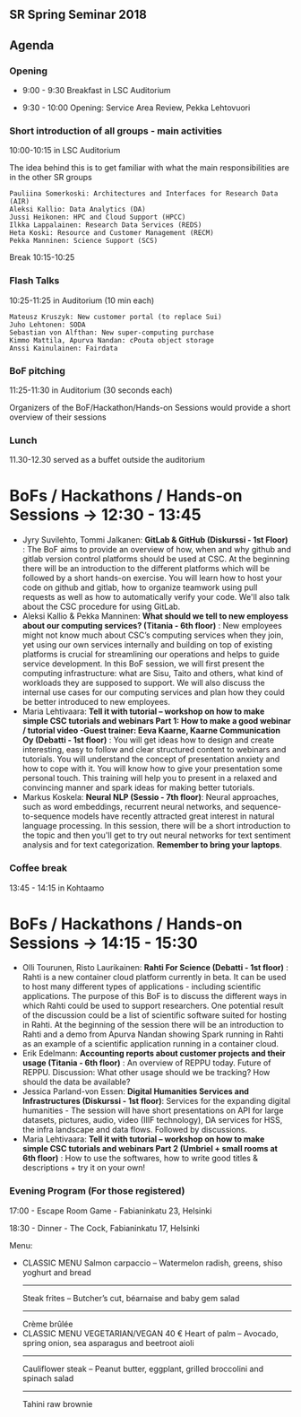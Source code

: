 ## SR Spring Seminar 2018


## Agenda

### Opening
 - 9:00 - 9:30 Breakfast in LSC Auditorium

 - 9:30 - 10:00 Opening: Service Area Review, Pekka Lehtovuori

### Short introduction of all groups - main activities

10:00-10:15 in LSC Auditorium

The idea behind this is to get familiar with what the main responsibilities are in the other SR groups

    Pauliina Somerkoski: Architectures and Interfaces for Research Data (AIR)
    Aleksi Kallio: Data Analytics (DA)
    Jussi Heikonen: HPC and Cloud Support (HPCC)
    Ilkka Lappalainen: Research Data Services (REDS)
    Heta Koski: Resource and Customer Management (RECM)
    Pekka Manninen: Science Support (SCS) 

Break 10:15-10:25

### Flash Talks
10:25-11:25 in Auditorium (10 min each)

    Mateusz Kruszyk: New customer portal (to replace Sui)
    Juho Lehtonen: SODA
    Sebastian von Alfthan: New super-computing purchase
    Kimmo Mattila, Apurva Nandan: cPouta object storage
    Anssi Kainulainen: Fairdata 

### BoF pitching

11:25-11:30 in Auditorium (30 seconds each)

Organizers of the BoF/Hackathon/Hands-on Sessions would provide a short overview of their sessions

### Lunch

11.30-12.30 served as a buffet outside the auditorium

# BoFs / Hackathons / Hands-on Sessions -> 12:30 - 13:45

- Jyry Suvilehto, Tommi Jalkanen: **GitLab & GitHub (Diskurssi - 1st Floor)** : The BoF aims to provide an overview of how, when and why github and gitlab version control platforms should be used at CSC. At the beginning there will be an introduction to the different platforms which will be followed by a short hands-on exercise. You will learn how to host your code on github and gitlab, how to organize teamwork using pull requests as well as how to automatically verify your code. We'll also talk about the CSC procedure for using GitLab.
- Aleksi Kallio & Pekka Manninen: **What should we tell to new employess about our computing services? (Titania - 6th floor)** : New employees might not know much about CSC’s computing services when they join, yet using our own services internally and building on top of existing platforms is crucial for streamlining our operations and helps to guide service development. In this BoF session, we will first present the computing infrastructure: what are Sisu, Taito and others, what kind of workloads they are supposed to support. We will also discuss the internal use cases for our computing services and plan how they could be better introduced to new employees. 
- Maria Lehtivaara: **Tell it with tutorial – workshop on how to make simple CSC tutorials and webinars Part 1: How to make a good webinar / tutorial video -Guest trainer: Eeva Kaarne, Kaarne Communication Oy (Debatti - 1st floor)** : You will get ideas how to design and create interesting, easy to follow and clear structured content to webinars and tutorials. You will understand the concept of presentation anxiety and how to cope with it. You will know how to give your presentation some personal touch. This training will help you to present in a relaxed and convincing manner and spark ideas for making better tutorials.
- Markus Koskela: **Neural NLP (Sessio - 7th floor)**: Neural approaches, such as word embeddings, recurrent neural networks, and sequence-to-sequence models have recently attracted great interest in natural language processing. In this session, there will be a short introduction to the topic and then you'll get to try out neural networks for text sentiment analysis and for text categorization. **Remember to bring your laptops**.

### Coffee break
13:45 - 14:15 in Kohtaamo


# BoFs / Hackathons / Hands-on Sessions -> 14:15 - 15:30

- Olli Tourunen, Risto Laurikainen: **Rahti For Science (Debatti - 1st floor)** : Rahti is a new container cloud platform currently in beta. It can be used to host many different types of applications - including scientific applications. The purpose of this BoF is to discuss the different ways in which Rahti could be used to support researchers. One potential result of the discussion could be a list of scientific software suited for hosting in Rahti. At the beginning of the session there will be an introduction to Rahti and a demo from Apurva Nandan showing Spark running in Rahti as an example of a scientific application running in a container cloud.
- Erik Edelmann: **Accounting reports about customer projects and their usage (Titania - 6th floor)** : An overview of REPPU today. Future of REPPU. Discussion: What other usage should we be tracking? How should the data be available? 
- Jessica Parland-von Essen: **Digital Humanities Services and Infrastructures (Diskurssi - 1st floor)**: Services for the expanding digital humanities - The session will have short presentations on API for large datasets, pictures, audio, video (IIIF technology), DA services for HSS, the infra landscape and data flows. Followed by discussions. 
- Maria Lehtivaara: **Tell it with tutorial – workshop on how to make simple CSC tutorials and webinars Part 2 (Umbriel + small rooms at 6th floor)** : How to use the softwares, how to write good titles & descriptions + try it on your own! 

### Evening Program (For those registered)
17:00 - Escape Room Game - Fabianinkatu 23, Helsinki

18:30 - Dinner - The Cock, Fabianinkatu 17, Helsinki

Menu:
 - CLASSIC MENU
   Salmon carpaccio – Watermelon radish, greens, shiso yoghurt and bread
   - - -
   Steak frites – Butcher’s cut, béarnaise and baby gem salad
   - - -
   Crème brûlée
 - CLASSIC MENU VEGETARIAN/VEGAN 40 €
   Heart of palm – Avocado, spring onion, sea asparagus and beetroot aioli
   - - -
   Cauliflower steak –  Peanut butter, eggplant, grilled broccolini and spinach salad
   - - -
   Tahini raw brownie
